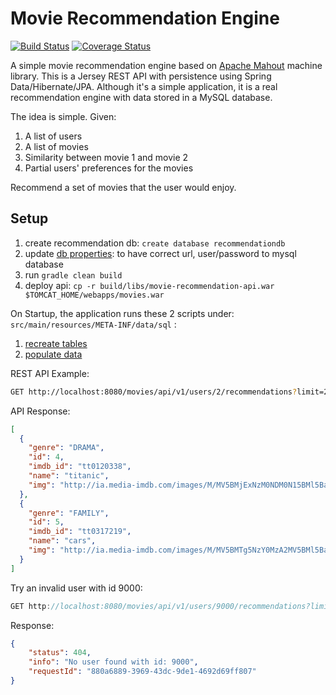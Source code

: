 Movie Recommendation Engine
=====================================
[![Build Status](https://travis-ci.org/julesbond007/movie-recommendation-api.svg?branch=master)](https://travis-ci.org/julesbond007/movie-recommendation-api)
[![Coverage Status](https://coveralls.io/repos/github/julesbond007/movie-recommendation-api/badge.svg?branch=master)](https://coveralls.io/github/julesbond007/movie-recommendation-api?branch=master)

A simple movie recommendation engine based on [Apache Mahout](https://mahout.apache.org/) machine library.  This is a Jersey REST API with persistence using Spring Data/Hibernate/JPA.  Although it's a simple application, it is a real recommendation engine with data stored in a MySQL database.  

The idea is simple. Given:

<ol>
    <li> A list of users</li>
    <li> A list of movies</li>
    <li> Similarity between movie 1 and movie 2</li>
    <li> Partial users' preferences for the movies</li>
</ol>

Recommend a set of movies that the user would enjoy.

Setup
-------
1. create recommendation db: `create database recommendationdb`
2. update [db properties](https://github.com/julesbond007/movie-recommendation-engine/blob/master/src/main/resources/META-INF/properties/db.properties): to have correct url, user/password to mysql database
3. run `gradle clean build`
4. deploy api: `cp -r build/libs/movie-recommendation-api.war $TOMCAT_HOME/webapps/movies.war`

On Startup, the application runs these 2 scripts under: `src/main/resources/META-INF/data/sql` :

1. [recreate tables](https://github.com/julesbond007/movie-recommendation-engine/blob/master/src/main/resources/META-INF/data/sql/ddl.sql)
2. [populate data](https://github.com/julesbond007/movie-recommendation-engine/blob/master/src/main/resources/META-INF/data/sql/init.sql)

REST API Example:
```bash
GET http://localhost:8080/movies/api/v1/users/2/recommendations?limit=2
```

API Response:
```json
[
  {
    "genre": "DRAMA",
    "id": 4,
    "imdb_id": "tt0120338",
    "name": "titanic",
    "img": "http://ia.media-imdb.com/images/M/MV5BMjExNzM0NDM0N15BMl5BanBnXkFtZTcwMzkxOTUwNw@@._V1_SX300.jpg"
  },
  {
    "genre": "FAMILY",
    "id": 5,
    "imdb_id": "tt0317219",
    "name": "cars",
    "img": "http://ia.media-imdb.com/images/M/MV5BMTg5NzY0MzA2MV5BMl5BanBnXkFtZTYwNDc3NTc2._V1_SX300.jpg"
  }
]
```

Try an invalid user with id 9000:
```java
GET http://localhost:8080/movies/api/v1/users/9000/recommendations?limit=2
```

Response:
```json
{
    "status": 404,
    "info": "No user found with id: 9000",
    "requestId": "880a6889-3969-43dc-9de1-4692d69ff807"
}
```




